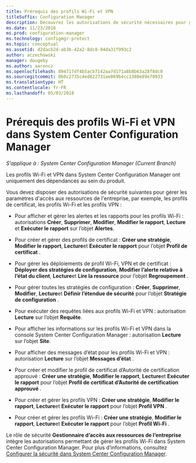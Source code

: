 ```yaml
---
title: Prérequis des profils Wi-Fi et VPN
titleSuffix: Configuration Manager
description: Découvrez les autorisations de sécurité nécessaires pour gérer des profils de certificat, des profils Wi-Fi et des profils VPN dans System Center Configuration Manager.
ms.date: 11/23/2016
ms.prod: configuration-manager
ms.technology: configmgr-protect
ms.topic: conceptual
ms.assetid: d2dacb2d-ab3b-42a2-8dc8-94da31f993c2
author: aczechowski
manager: dougeby
ms.author: aaroncz
ms.openlocfilehash: 894717df4b5acb7142aa7d171a8b8b63a28f8dc0
ms.sourcegitcommit: 0b0c2735c4ed822731ae069b4cc1380e89e78933
ms.translationtype: HT
ms.contentlocale: fr-FR
ms.lasthandoff: 05/03/2018
---
```

# <a name="prerequisites-for-wi-fi-and-vpn-profiles-in-system-center-configuration-manager"></a>Prérequis des profils Wi-Fi et VPN dans System Center Configuration Manager

*S’applique à : System Center Configuration Manager (Current Branch)*

Les profils Wi-Fi et VPN dans System Center Configuration Manager ont uniquement des dépendances au sein du produit.  

 Vous devez disposer des autorisations de sécurité suivantes pour gérer les paramètres d'accès aux ressources de l'entreprise, par exemple, les profils de certificat, les profils Wi-Fi et les profils VPN :  

-   Pour afficher et gérer les alertes et les rapports pour les profils Wi-Fi : autorisations **Créer**, **Supprimer**, **Modifier**, **Modifier le rapport**, **Lecture** et **Exécuter le rapport** sur l’objet **Alertes**.  

-   Pour créer et gérer des profils de certificat : **Créer une stratégie**, **Modifier le rapport**, **Lecture**et **Exécuter le rapport** pour l’objet **Profil de certificat** .  

-   Pour gérer les déploiements de profil Wi-Fi, VPN et de certificat : **Déployer des stratégies de configuration**, **Modifier l’alerte relative à l’état du client**, **Lecture**et **Lire la ressource** pour l’objet **Regroupement** .  

-   Pour gérer toutes les stratégies de configuration : **Créer**, **Supprimer**, **Modifier**, **Lecture**et **Définir l’étendue de sécurité** pour l’objet **Stratégie de configuration** .  

-   Pour exécuter des requêtes liées aux profils Wi-Fi et VPN : autorisation **Lecture** sur l’objet **Requête**.  

-   Pour afficher les informations sur les profils Wi-Fi et VPN dans la console System Center Configuration Manager : autorisation **Lecture** sur l’objet **Site**.  

-   Pour afficher des messages d’état pour les profils Wi-Fi et VPN : autorisation **Lecture** sur l’objet **Messages d’état** .  

-   Pour créer et modifier le profil de certificat d’Autorité de certification approuvé : **Créer une stratégie**, **Modifier le rapport**, **Lecture**et **Exécuter le rapport** pour l’objet **Profil de certificat d’Autorité de certification approuvé** .  

-   Pour créer et gérer les profils VPN : **Créer une stratégie**, **Modifier le rapport**, **Lecture**et **Exécuter le rapport** pour l’objet **Profil VPN** .  

-   Pour créer et gérer les profils Wi-Fi : **Créer une stratégie**, **Modifier le rapport**, **Lecture**et **Exécuter le rapport** pour l’objet **Profil Wi-Fi** .  

 Le rôle de sécurité **Gestionnaire d’accès aux ressources de l’entreprise** intègre les autorisations permettant de gérer les profils Wi-Fi dans System Center Configuration Manager. Pour plus d’informations, consultez [Configurer la sécurité dans System Center Configuration Manager](../../core/plan-design/security/configure-security.md).
